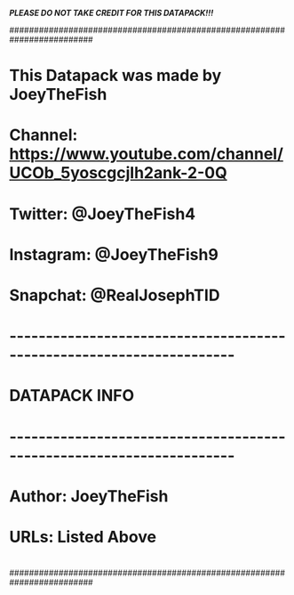 ***PLEASE DO NOT TAKE CREDIT FOR THIS DATAPACK!!!***

#########################################################################
#                                                                       #
# This Datapack was made by JoeyTheFish                                 #
#                                                                       #
#   Channel: https://www.youtube.com/channel/UCOb_5yoscgcjlh2ank-2-0Q   #
#   Twitter: @JoeyTheFish4                                              #
#   Instagram: @JoeyTheFish9                                            #
#   Snapchat: @RealJosephTID                                            #
#                                                                       #
# --------------------------------------------------------------------- #
#                             DATAPACK INFO                             #
# --------------------------------------------------------------------- #
#                                                                       #
#     Author: JoeyTheFish                                               #
#     URLs: Listed Above                                                #
#                                                                       #
#########################################################################

